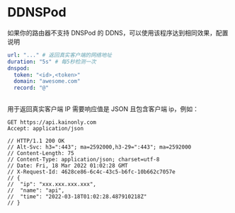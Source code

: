 # DDNSPod

如果你的路由器不支持 DNSPod 的 DDNS，可以使用该程序达到相同效果，配置说明

```yaml
url: "..." # 返回真实客户端的网络地址
duration: "5s" # 每5秒检测一次
dnspod:
  token: "<id>,<token>"
  domain: "awesome.com"
  record: "@"
  
```

用于返回真实客户端 IP 需要响应值是 JSON 且包含客户端 ip，例如：

```http request
GET https://api.kainonly.com
Accept: application/json

// HTTP/1.1 200 OK
// Alt-Svc: h3=":443"; ma=2592000,h3-29=":443"; ma=2592000
// Content-Length: 75
// Content-Type: application/json; charset=utf-8
// Date: Fri, 18 Mar 2022 01:02:28 GMT
// X-Request-Id: 4628ce86-6c4c-43c5-b6fc-10b662c7057e
// {
// 	"ip": "xxx.xxx.xxx.xxx",
// 	"name": "api",
// 	"time": "2022-03-18T01:02:28.487910218Z"
// }
```
